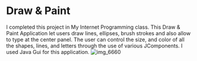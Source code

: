 # Draw & Paint
I completed this project in My Internet Programming class. This Draw &amp; Paint Application let users draw lines, ellipses, brush strokes and also allow to type at the center panel. The user can control the size, and color of all the shapes, lines, and letters through the use of various JComponents. I used Java Gui for this application.
![img_6660](https://cloud.githubusercontent.com/assets/24209732/23450781/ea82c0e8-fe2a-11e6-9792-2c297baafbea.JPG)
